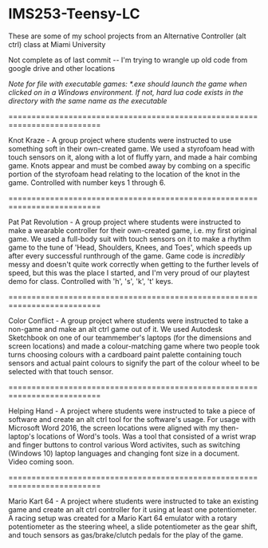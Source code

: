 # IMS253-Teensy-LC
These are some of my school projects from an Alternative Controller (alt ctrl) class at Miami University

Not complete as of last commit -- I'm trying to wrangle up old code from google drive and other locations

*Note for file with executable games: \*.exe should launch the game when clicked on in a Windows environment. If not, hard lua code exists in the directory with the same name as the executable*

==========================================================================

Knot Kraze - A group project where students were instructed to use something soft in their own-created game. We used a styrofoam head with touch sensors on it, along with a lot of fluffy yarn, and made a hair combing game. Knots appear and must be combed away by combing on a specific portion of the styrofoam head relating to the location of the knot in the game. Controlled with number keys 1 through 6.

==========================================================================

Pat Pat Revolution - A group project where students were instructed to make a wearable controller for their own-created game, i.e. my first original game. We used a full-body suit with touch sensors on it to make a rhythm game to the tune of 'Head, Shoulders, Knees, and Toes', which speeds up after every successful runthrough of the game. Game code is *incredibly* messy and doesn't quite work correctly when getting to the further levels of speed, but this was the place I started, and I'm very proud of our playtest demo for class. Controlled with 'h', 's', 'k', 't' keys.

==========================================================================

Color Conflict - A group project where students were instructed to take a non-game and make an alt ctrl game out of it. We used Autodesk Sketchbook on one of our teammember's laptops (for the dimensions and screen locations) and made a colour-matching game where two people took turns choosing colours with a cardboard paint palette containing touch sensors and actual paint colours to signify the part of the colour wheel to be selected with that touch sensor.

==========================================================================

Helping Hand - A project where students were instructed to take a piece of software and create an alt ctrl tool for the software's usage. For usage with Microsoft Word 2016, the screen locations were aligned with my then-laptop's locations of Word's tools. Was a tool that consisted of a wrist wrap and finger buttons to control various Word activites, such as switching (Windows 10) laptop languages and changing font size in a document. Video coming soon.

==========================================================================

Mario Kart 64 - A project where students were instructed to take an existing game and create an alt ctrl controller for it using at least one potentiometer. A racing setup was created for a Mario Kart 64 emulator with a rotary potentiometer as the steering wheel, a slide potentiometer as the gear shift, and touch sensors as gas/brake/clutch pedals for the play of the game.
